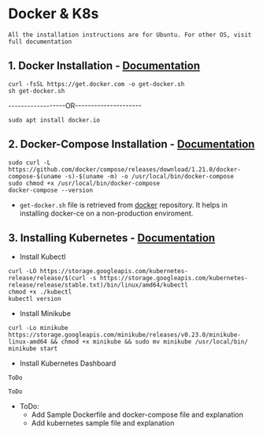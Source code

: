 # Docker & K8s

`All the installation instructions are for Ubuntu. For other OS, visit full documentation`

## 1. Docker Installation - [Documentation](https://docs.docker.com/install/linux/docker-ce/ubuntu/#install-docker-ce)

```
curl -fsSL https://get.docker.com -o get-docker.sh
sh get-docker.sh
```
------------------OR---------------------

```
sudo apt install docker.io
```


## 2. Docker-Compose Installation - [Documentation](https://docs.docker.com/compose/install/#prerequisites)

```
sudo curl -L https://github.com/docker/compose/releases/download/1.21.0/docker-compose-$(uname -s)-$(uname -m) -o /usr/local/bin/docker-compose
sudo chmod +x /usr/local/bin/docker-compose
docker-compose --version
```

* `get-docker.sh` file is retrieved from [docker](https://github.com/docker/docker-install) repository. It helps in installing docker-ce on a non-production enviroment.

## 3. Installing Kubernetes - [Documentation](https://kubernetes.io/docs/setup/)

* Install Kubectl

```
curl -LO https://storage.googleapis.com/kubernetes-release/release/$(curl -s https://storage.googleapis.com/kubernetes-release/release/stable.txt)/bin/linux/amd64/kubectl
chmod +x ./kubectl
kubectl version
```

* Install Minikube

```
curl -Lo minikube https://storage.googleapis.com/minikube/releases/v0.23.0/minikube-linux-amd64 && chmod +x minikube && sudo mv minikube /usr/local/bin/
minikube start
```

* Install Kubernetes Dashboard

```
ToDo
```

```
ToDo
```

* ToDo:
  * Add Sample Dockerfile and docker-compose file and explanation
  * Add kubernetes sample file and explanation
